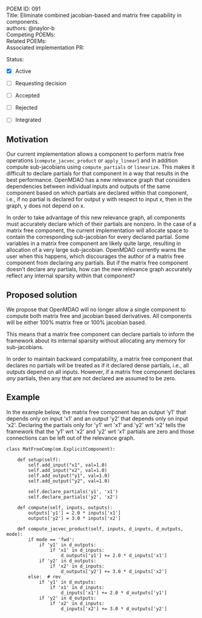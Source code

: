 POEM ID: 091  
Title: Eliminate combined jacobian-based and matrix free capability in components.  
authors: @naylor-b  
Competing POEMs:  
Related POEMs:  
Associated implementation PR: 

Status:

- [x] Active
- [ ] Requesting decision
- [ ] Accepted
- [ ] Rejected
- [ ] Integrated


## Motivation

Our current implementation allows a component to perform matrix free operations (`compute_jacvec_product` or `apply_linear`) and in addition compute sub-jacobians using `compute_partials` or `linearize`.  This makes it difficult to declare partials for that component in a way that results in the best performance.  OpenMDAO has a new relevance graph
that considers dependencies between individual inputs and outputs of the same component based on which partials are declared within that component, i.e., if no partial is declared for output y with respect to input x, then in the graph, y does not depend on x.

In order to take advantage of this new relevance graph, all components must accurately declare which of their partials are
nonzero.  In the case of a matrix free component, the current implementation will allocate space to contain the corresponding
sub-jacobian for every declared partial.  Some variables in a matrix free component are likely quite large, resulting in
allocation of a very large sub-jacobian.  OpenMDAO currently warns the user when this happens, which discourages the author of
a matrix free component from declaring any partials.  But if the matrix free component doesn't declare any partials, how can
the new relevance graph accurately reflect any internal sparsity within that component?


## Proposed solution

We propose that OpenMDAO will no longer allow a single component to compute both matrix free and jacobian based derivatives.
All components will be either 100% matrix free or 100% jacobian based.

This means that a matrix free component can declare partials to inform the framework about its internal sparsity without
allocating any memory for sub-jacobians.

In order to maintain backward compatability, a matrix free component that declares no partials will be treated as if it
declared dense partials, i.e., all outputs depend on all inputs.  However, if a matrix free component declares *any* partials,
then any that are not declared are assumed to be zero.


## Example

In the example below, the matrix free component has an output 'y1' that depends only on input 'x1' and an output
'y2' that depends only on input 'x2'.  Declaring the partials only for 'y1' wrt 'x1' and 'y2' wrt 'x2' tells the
framework that the 'y1' wrt 'x2' and 'y2' wrt 'x1' partials are zero and those connections can be left out of the
relevance graph.


```
class MatFreeComp(om.ExplicitComponent):

    def setup(self):
        self.add_input("x1", val=1.0)
        self.add_input("x2", val=1.0)
        self.add_output("y1", val=1.0)
        self.add_output("y2", val=1.0)

        self.declare_partials('y1', 'x1')
        self.declare_partials('y2', 'x2')

    def compute(self, inputs, outputs):
        outputs['y1'] = 2.0 * inputs['x1']
        outputs['y2'] = 3.0 * inputs['x2']

    def compute_jacvec_product(self, inputs, d_inputs, d_outputs, mode):
        if mode == 'fwd':
            if 'y1' in d_outputs:
                if 'x1' in d_inputs:
                    d_outputs['y1'] += 2.0 * d_inputs['x1']
            if 'y2' in d_outputs:
                if 'x2' in d_inputs:
                    d_outputs['y2'] += 3.0 * d_inputs['x2']
        else:  # rev
            if 'y1' in d_outputs:
                if 'x1' in d_inputs:
                    d_inputs['x1'] += 2.0 * d_outputs['y1']
            if 'y2' in d_outputs:
                if 'x2' in d_inputs:
                    d_inputs['x2'] += 3.0 * d_outputs['y2']
```